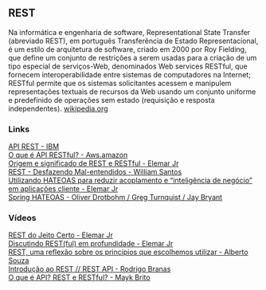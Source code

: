 ## REST

Na informática e engenharia de software, Representational State Transfer (abreviado REST), em português Transferência de Estado Representacional, é um estilo de arquitetura de software, criado em 2000 por Roy Fielding, que define um conjunto de restrições a serem usadas para a criação de um tipo especial de serviços-Web, denominados Web services RESTful, que fornecem interoperabilidade entre sistemas de computadores na Internet; RESTful permite que os sistemas solicitantes acessem e manipulem representações textuais de recursos da Web usando um conjunto uniforme e predefinido de operações sem estado (requisição e resposta independentes). [wikipedia.org](https://pt.wikipedia.org/wiki/REST)

### Links
[API REST - IBM](https://www.ibm.com/docs/pt-br/control-desk/7.6.1.2?topic=apis-rest-api)\
[O que é API RESTful? - Aws.amazon](https://aws.amazon.com/pt/what-is/restful-api/)\
[Origem e significado de REST e RESTful - Elemar Jr](https://eximia.co/origem-e-significado-de-rest-e-restful/)\
[REST - Desfazendo Mal-entendidos - William Santos](https://dev.to/wsantosdev/design-desfazendo-mal-entendidos-rest-1ih1)\
[Utilizando HATEOAS para reduzir acoplamento e “inteligência de negócio” em aplicações cliente -  Elemar Jr](https://eximia.co/utilizando-hateoas-para-reduzir-acoplamento-e-inteligencia-de-negocio-em-aplicacoes-cliente/)\
[Spring HATEOAS - Oliver Drotbohm / Greg Turnquist / Jay Bryant](https://docs.spring.io/spring-hateoas/docs/current/reference/html/)

### Vídeos
[REST do Jeito Certo - Elemar Jr](https://www.youtube.com/playlist?list=PLkpjQs-GfEMPituMCb77qd90onpF3khFt)\
[Discutindo REST(ful) em profundidade - Elemar Jr](https://www.youtube.com/watch?v=-KaIKj3-2So)\
[REST, uma reflexão sobre os princípios que escolhemos utilizar - Alberto Souza](https://www.youtube.com/watch?v=3T5kmoNExME)\
[Introdução ao REST // REST API - Rodrigo Branas](https://www.youtube.com/watch?v=yZifRUvxdAk)\
[O que é API? REST e RESTful? - Mayk Brito](https://www.youtube.com/watch?v=ghTrp1x_1As)
